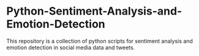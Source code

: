 # Python-Sentiment-Analysis-and-Emotion-Detection
This repository is a collection of python scripts for sentiment analysis and emotion detection in social media data and tweets.
